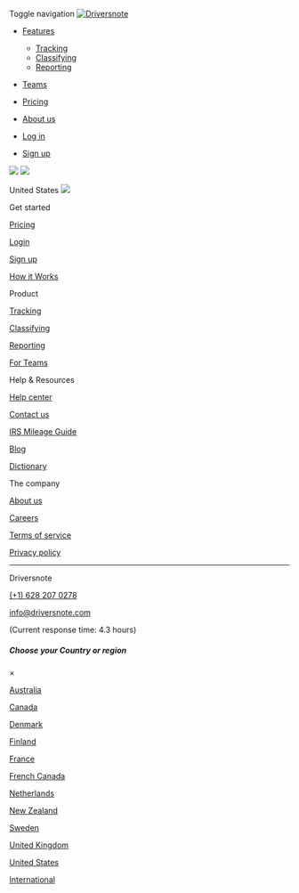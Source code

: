 Toggle navigation [![Driversnote](https://d2mcx4odt2tts0.cloudfront.net/assets/logo-green-65c4d5d253aadb703cbf2b7daeda217a808f2c1865b2ca42aff30b141691b43f.svg)](https://www.driversnote.com/)

* [Features](#)
    * [Tracking](https://www.driversnote.com/tracking)
    * [Classifying](https://www.driversnote.com/classifying)
    * [Reporting](https://www.driversnote.com/reporting)
* [Teams](https://www.driversnote.com/for-teams)
* [Pricing](https://www.driversnote.com/pricing)
* [About us](https://www.driversnote.com/about)

* [Log in](https://www.driversnote.com/users/sign_in)
* [Sign up](https://www.driversnote.com/users/sign_up)

[![](/vite/assets/google-play-button-outline.e7dccca9.svg)](https://play.google.com/store/apps/details?id=com.driversnote.driversnote&hl=en&gl=US) [![](/vite/assets/ios-button-outline.ecb5d2ee.svg)](https://apps.apple.com/us/app/mileage-tracker-by-driversnote/id924418916)

United States ![](https://d2mcx4odt2tts0.cloudfront.net/vite/assets/chevron-down.566b407b.svg) 

Get started

[Pricing](https://www.driversnote.com/pricing)

[Login](https://www.driversnote.com/users/sign_in)

[Sign up](https://www.driversnote.com/users/sign_up)

[How it Works](https://www.driversnote.com/how-it-works)

Product

[Tracking](https://www.driversnote.com/tracking)

[Classifying](https://www.driversnote.com/classifying)

[Reporting](https://www.driversnote.com/reporting)

[For Teams](https://www.driversnote.com/for-teams)

Help & Resources

[Help center](https://driversnote.helpscoutdocs.com/)

[Contact us](javascript:void(0);)

[IRS Mileage Guide](https://www.driversnote.com/irs-mileage-guide)

[Blog](https://www.driversnote.com/blog)

[Dictionary](https://www.driversnote.com/dictionary)

The company

[About us](https://www.driversnote.com/about)

[Careers](https://www.driversnote.com/careers)

[Terms of service](https://www.driversnote.com/terms-of-service)

[Privacy policy](https://www.driversnote.com/privacy-policy)

* * *

Driversnote

[(+1) 628 207 0278](tel:+16282070278)

[info@driversnote.com](mailto:info@driversnote.com)

(Current response time: 4.3 hours)

[](https://www.linkedin.com/company/driversnote)

##### Choose your Country or region

×

[Australia](https://www.driversnote.com.au/terms-of-service)

[Canada](https://www.driversnote.ca/terms-of-service)

[Denmark](https://www.driversnote.dk/betingelser)

[Finland](https://www.driversnote.fi/palvelun%20k%C3%A4ytt%C3%B6ehdot)

[France](https://www.driversnote.fr/conditions-de-service)

[French Canada](https://www.fr.driversnote.ca/conditions-de-service)

[Netherlands](https://www.driversnote.nl/servicevoorwaarden)

[New Zealand](https://www.driversnote.co.nz/terms-of-service)

[Sweden](https://www.driversnote.se/avtalsvillkor)

[United Kingdom](https://www.driversnote.co.uk/terms-of-service)

[United States](https://www.driversnote.com/terms-of-service)

[International](https://www.driversnote.com/terms-of-service)